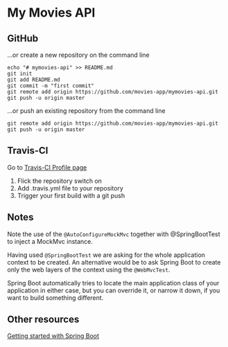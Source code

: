 My Movies API
=============

## GitHub

…or create a new repository on the command line
```
echo "# mymovies-api" >> README.md
git init
git add README.md
git commit -m "first commit"
git remote add origin https://github.com/movies-app/mymovies-api.git
git push -u origin master
```

…or push an existing repository from the command line
```
git remote add origin https://github.com/movies-app/mymovies-api.git
git push -u origin master
```

## Travis-CI
Go to [Travis-CI Profile page](https://travis-ci.org/profile)

1. Flick the repository switch on
2. Add .travis.yml file to your repository
3. Trigger your first build with a git push


## Notes
Note the use of the `@AutoConfigureMockMvc` together with @SpringBootTest to inject a MockMvc instance.

Having used `@SpringBootTest` we are asking for the whole application context to be created. An alternative would be to
ask Spring Boot to create only the web layers of the context using the `@WebMvcTest`.

Spring Boot automatically tries to locate the main application class of your application in either case, but you can
override it, or narrow it down, if you want to build something different.

## Other resources

[Getting started with Spring Boot](https://spring.io/guides/gs/spring-boot/)
